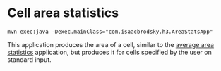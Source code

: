 # Cell area statistics

```
mvn exec:java -Dexec.mainClass="com.isaacbrodsky.h3.AreaStatsApp"
```

This application produces the area of a cell, similar to the [average area statistics](./README-SummaryAreaStats.md)
application, but produces it for cells specified by the user on standard input.
